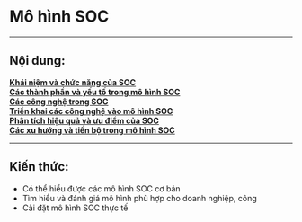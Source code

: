 # Mô hình SOC
___________________________________

## Nội dung:
**[Khái niệm và chức năng của SOC](./content/ConceptandFunctionsofSecurityOperationCenter.md)**<br>
**[Các thành phần và yếu tố trong mô hình SOC](./content/ComponentsandElementsinSOCModel.md)**<br>
**[Các công nghệ trong SOC](./content/TechnologiesinSOC.md)**<br>
**[Triển khai các công nghệ vào mô hình SOC](./content/ImplementingTechnologiesintoSOCModel.md)**<br>
**[Phân tích hiệu quả và ưu điểm của SOC](./content/EffectivenessAnalysisandAdvantagesofSOC.md)**<br>
**[Các xu hướng và tiến bộ trong mô hình SOC](./content/TrendsandAdvancementsinSOCModel.md)**<br>

________________________________

## Kiến thức:
- Có thể hiểu được các mô hình SOC cơ bản
- Tìm hiểu và đánh giá mô hình phù hợp cho doanh nghiệp, công
- Cài đặt mô hình SOC thực tế
